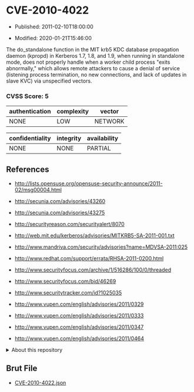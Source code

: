 # CVE-2010-4022

- Published: 2011-02-10T18:00:00

- Modified: 2020-01-21T15:46:00

The do_standalone function in the MIT krb5 KDC database propagation daemon (kpropd) in Kerberos 1.7, 1.8, and 1.9, when running in standalone mode, does not properly handle when a worker child process "exits abnormally," which allows remote attackers to cause a denial of service (listening process termination, no new connections, and lack of updates in slave KVC) via unspecified vectors.

### CVSS Score: **5**

| authentication | complexity | vector |
| --- | --- | --- |
| NONE | LOW | NETWORK |

| confidentiality | integrity | availability |
| --- | --- | --- |
| NONE | NONE | PARTIAL |

## References

* http://lists.opensuse.org/opensuse-security-announce/2011-02/msg00004.html

* http://secunia.com/advisories/43260

* http://secunia.com/advisories/43275

* http://securityreason.com/securityalert/8070

* http://web.mit.edu/kerberos/advisories/MITKRB5-SA-2011-001.txt

* http://www.mandriva.com/security/advisories?name=MDVSA-2011:025

* http://www.redhat.com/support/errata/RHSA-2011-0200.html

* http://www.securityfocus.com/archive/1/516286/100/0/threaded

* http://www.securityfocus.com/bid/46269

* http://www.securitytracker.com/id?1025035

* http://www.vupen.com/english/advisories/2011/0329

* http://www.vupen.com/english/advisories/2011/0333

* http://www.vupen.com/english/advisories/2011/0347

* http://www.vupen.com/english/advisories/2011/0464

<details>
<summary>About this repository</summary> 

  This repository is part of the project [Live Hack CVE](https://github.com/Live-Hack-CVE). Main website can be found [www.live-hack.org](https://www.live-hack.org) 
  
  Made by [Sn0wAlice](https://github.com/Sn0wAlice) for the people that care about security and need to have a feed of the latest CVEs. Hope you enjoy it, don't forget to star the repo and follow me on [Twitter](https://twitter.com/Sn0wAlice) and [Github](https://github.com/Sn0wAlice). And that is my [personnal website](https://www.alice-snow.me/)

  - [Home Page](https://github.com/Live-Hack-CVE)
  - [Framework](https://github.com/Live-Hack-CVE/cve-framework)
  - [CVE database](https://github.com/Live-Hack-CVE/full_database)
  - [Changelog](https://github.com/Live-Hack-CVE/Changelog)
</details>

## Brut File

* [CVE-2010-4022.json](https://raw.githubusercontent.com/Live-Hack-CVE/full_database/main/cves/2010/CVE-2010-4022.json)


